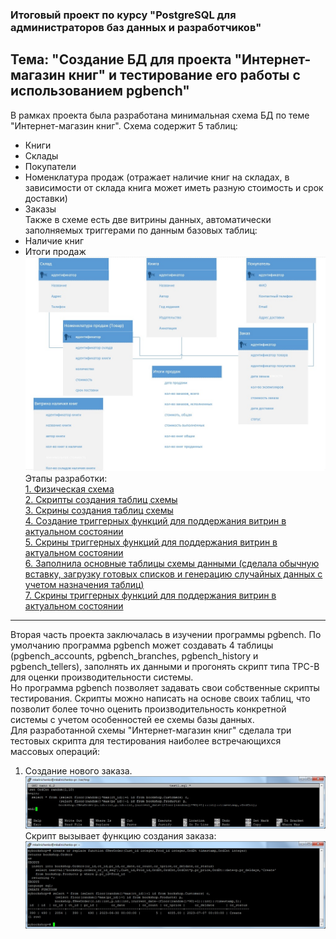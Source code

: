 ### Итоговый проект по курсу "PostgreSQL для администраторов баз данных и разработчиков" ###  
## Тема: "Создание БД для проекта "Интернет-магазин книг" и тестирование его работы с использованием pgbench" ##  
В рамках проекта была разработана минимальная схема БД по теме "Интернет-магазин книг". Схема содержит 5 таблиц:  
 - Книги  
 - Склады  
 - Покупатели  
 - Номенклатура продаж (отражает наличие книг на складах, в зависимости от склада книга может иметь разную стоимость и срок доставки)   
 - Заказы   
Также в схеме есть две витрины данных, автоматически заполняемых триггерами по данным базовых таблиц:  
 - Наличие книг  
 - Итоги продаж  
![Логическая схема](/Scripts/Schema_log.jpg)
Этапы разработки:   
[1. Физическая схема](https://github.com/mkalinichenko2023/otus_project/tree/main/Scripts/Schema_fiz.jpg)   
[2. Скрипты создания таблиц схемы](https://github.com/mkalinichenko2023/otus_project/tree/main/Scripts/Create%20DB%20script.txt)   
[3. Скрины создания таблиц схемы](https://github.com/mkalinichenko2023/otus_project/tree/main/Screens/Create%20DB%20screens.md)   
[4. Создание триггерных функций для поддержания витрин в актуальном состоянии](https://github.com/mkalinichenko2023/otus_project/tree/main/Scripts/Add%20functions.txt)   
[5. Скрины триггерных функций для поддержания витрин в актуальном состоянии](https://github.com/mkalinichenko2023/otus_project/tree/main/Screens/Create%20DopFunc.md)   
[6. Заполнила основные таблицы схемы данными (сделала обычную вставку, загрузку готовых списков и генерацию случайных данных с учетом назначения таблиц)](https://github.com/mkalinichenko2023/otus_project/tree/main/Scripts/Load%20data.txt)   
[7. Скрины триггерных функций для поддержания витрин в актуальном состоянии](https://github.com/mkalinichenko2023/otus_project/tree/main/Screens/Create%20LoadData.md)  
------------------------   
Вторая часть проекта заключалась в изучении программы pgbench. По умолчанию программа pgbench может создавать 4 таблицы (pgbench_accounts, pgbench_branches, pgbench_history и pgbench_tellers), заполнять их данными и прогонять скрипт типа TPC-B для оценки производительности системы.   
Но программа pgbench позволяет задавать свои собственные скрипты тестирования. Скрипты можно написать на основе своих таблиц, что позволит более точно оценить производительность конкретной системы с учетом особенностей ее схемы базы данных.   
Для разработанной схемы "Интернет-магазин книг" сделала три тестовых скрипта для тестирования наиболее встречающихся массовых операций:   
1. Создание нового заказа.   
![Скрипn 1](/Screens/test_file_1.jpg)   
Скрипт вызывает функцию создания заказа:   
![Скрипn 1](/Screens/function_test_1.jpg)   
